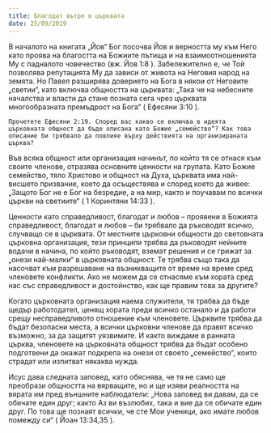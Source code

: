 ```yaml
---
title: Благодат вътре в църквата
date: 25/09/2019
---
```


В началото на книгата „Йов“ Бог посочва Йов и верността му към Него като проява на благостта на Божиите пътища и на взаимоотношенията Му с падналото човечество (вж. Йов 1:8 ). Забележително е, че Той позволява репутацията Му да зависи от живота на Неговия народ на земята. Но Павел разширява доверието на Бога в някои от Неговите „светии“, като включва общността на църквата: „Така че на небесните началства и власти да стане позната сега чрез църквата многообразната премъдрост на Бога“ ( Ефесяни 3:10 ).

`Прочетете Ефесяни 2:19. Според вас какво се включва в идеята църковната общност да бъде описана като Божие „семейство“? Как това описание би трябвало да повлияе върху действията на организираната църква?`

Във всяка общност или организация начинът, по който тя се отнася към своите членове, отразява основните ценности на групата. Като Божие семейство, тяло Христово и общност на Духа, църквата има най-висшето призвание, което да осъществява и според което да живее: „Защото Бог не е Бог на безредие, а на мир, както и поучавам по всички църкви на светиите“ ( 1 Коринтяни 14:33 ).

Ценности като справедливост, благодат и любов – проявени в Божията справедливост, благодат и любов – би трябвало да ръководят всичко, случващо се в църквата. От местните църковни общности до световната църковна организация, тези принципи трябва да ръководят нейните водачи в начина, по който ръководят, вземат решения и се грижат за „онези най-малки“ в църковната общност. Те трябва също така да насочват към разрешаване на възникващите от време на време сред членовете конфликти. Ако не можем да се отнасяме към хората сред нас със справедливост и достойнство, как ще правим това за другите?

Когато църковната организация наема служители, тя трябва да бъде щедър работодател, ценящ хората преди всичко останало и да работи срещу несправедливото отношение към членовете. Църквите трябва да бъдат безопасни места, а всички църковни членове да правят всичко възможно, за да защитят уязвимите. И както виждаме в ранната църква, членовете на църковната общност трябва да бъдат особено подготвени да окажат подкрепа на онези от своето „семейство“, които страдат или изпитват някаква нужда.

Исус дава следната заповед, като обяснява, че тя не само ще преобрази общността на вярващите, но и ще изяви реалността на вярата им пред външните наблюдатели: „Нова заповед ви давам, да се обичате един друг; както Аз ви възлюбих, така и вие да се обичате един друг. По това ще познаят всички, че сте Мои ученици, ако имате любов помежду си“ ( Йоан 13:34,35 ).